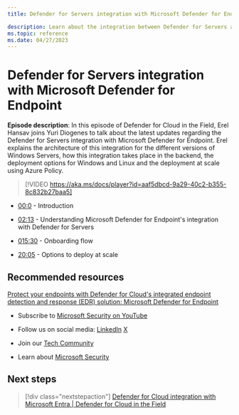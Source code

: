 ```yaml
---
title: Defender for Servers integration with Microsoft Defender for Endpoint

description: Learn about the integration between Defender for Servers and Microsoft Defender for Endpoint.
ms.topic: reference
ms.date: 04/27/2023
---
```


# Defender for Servers integration with Microsoft Defender for Endpoint

**Episode description**: In this episode of Defender for Cloud in the Field, Erel Hansav joins Yuri Diogenes to talk about the latest updates regarding the Defender for Servers integration with Microsoft Defender for Endpoint. Erel explains the architecture of this integration for the different versions of Windows Servers, how this integration takes place in the backend, the deployment options for Windows and Linux and the deployment at scale using Azure Policy.

> [!VIDEO https://aka.ms/docs/player?id=aaf5dbcd-9a29-40c2-b355-8c832b27baa5]

- [00:0](/shows/mdc-in-the-field/servers-med-integration#time=00m00s) - Introduction

- [02:13](/shows/mdc-in-the-field/servers-med-integration#time=02m13s) - Understanding Microsoft Defender for Endpoint's integration with Defender for Servers

- [015:30](/shows/mdc-in-the-field/servers-med-integration#time=15m30s) - Onboarding flow

- [20:05](/shows/mdc-in-the-field/servers-med-integration#time=20m05s) - Options to deploy at scale

## Recommended resources
  
[Protect your endpoints with Defender for Cloud's integrated endpoint detection and response (EDR) solution: Microsoft Defender for Endpoint](integration-defender-for-endpoint.md)

- Subscribe to [Microsoft Security on YouTube](https://www.youtube.com/playlist?list=PL3ZTgFEc7LysiX4PfHhdJPR7S8mGO14YS)

- Follow us on social media:
  [LinkedIn](https://www.linkedin.com/showcase/microsoft-security/posts/)
  [X](https://x.com/msftsecurity)

- Join our [Tech Community](https://aka.ms/SecurityTechCommunity)

- Learn about [Microsoft Security](https://msft.it/6002T9HQY)

## Next steps

> [!div class="nextstepaction"]
> [Defender for Cloud integration with Microsoft Entra | Defender for Cloud in the Field](episode-seventeen.md)

